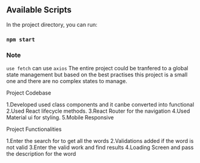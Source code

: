 ## Available Scripts

In the project directory, you can run:

### `npm start`

### Note

`use fetch` can use `axios`
The entire project could be tranfered to a global state management
but based on the best practises this project is a small one and there are no complex states to manage.

Project Codebase

1.Developed used class components and it canbe converted into functional
2.Used React lifecycle methods.
3.React Router for the navigation
4.Used Material ui for styling.
5.Mobile Responsive

Project Functionalities

1.Enter the search for to get all the words
2.Validations added if the word is not valid
3.Enter the valid work and find results
4.Loading Screen and pass the description for the word
